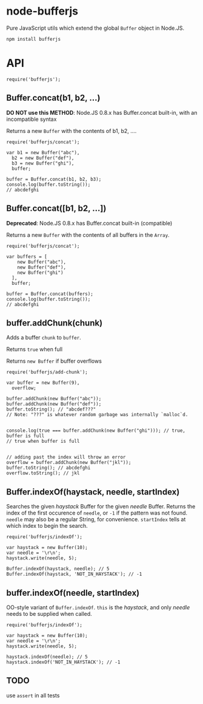 node-bufferjs
====

Pure JavaScript utils which extend the global `Buffer` object in Node.JS.

    npm install bufferjs

API
====

    require('bufferjs');

Buffer.concat(b1, b2, ...)
----

**DO NOT use this METHOD**: Node.JS 0.8.x has Buffer.concat built-in, with an incompatible syntax

Returns a new `Buffer` with the contents of b1, b2, ....

    require('bufferjs/concat');

    var b1 = new Buffer("abc"),
      b2 = new Buffer("def"),
      b3 = new Buffer("ghi"),
      buffer;

    buffer = Buffer.concat(b1, b2, b3);
    console.log(buffer.toString());
    // abcdefghi

Buffer.concat([b1, b2, ...])
----

**Deprecated**: Node.JS 0.8.x has Buffer.concat built-in (compatible)


Returns a new `Buffer` with the contents of all buffers in the `Array`.

    require('bufferjs/concat');

    var buffers = [
        new Buffer("abc"),
        new Buffer("def"),
        new Buffer("ghi")
      ],
      buffer;

    buffer = Buffer.concat(buffers);
    console.log(buffer.toString());
    // abcdefghi


buffer.addChunk(chunk)
----

Adds a buffer `chunk` to `buffer`.

Returns `true` when full

Returns `new Buffer` if buffer overflows

    require('bufferjs/add-chunk');

    var buffer = new Buffer(9),
      overflow;

    buffer.addChunk(new Buffer("abc"));
    buffer.addChunk(new Buffer("def"));
    buffer.toString(); // "abcdef???"
    // Note: "???" is whatever random garbage was internally `malloc`d.    


    console.log(true === buffer.addChunk(new Buffer("ghi"))); // true, buffer is full
    // true when buffer is full


    // adding past the index will throw an error
    overflow = buffer.addChunk(new Buffer("jkl"));
    buffer.toString(); // abcdefghi
    overflow.toString(); // jkl


Buffer.indexOf(haystack, needle, startIndex)
----

Searches the given _haystack_ Buffer for the given _needle_ Buffer. Returns the index
of the first occurence of `needle`, or `-1` if the pattern was not found. `needle` may also
be a regular String, for convenience. `startIndex` tells at which index to begin the search.

    require('bufferjs/indexOf');

    var haystack = new Buffer(10);
    var needle = '\r\n';
    haystack.write(needle, 5);
    
    Buffer.indexOf(haystack, needle); // 5
    Buffer.indexOf(haystack, 'NOT_IN_HAYSTACK'); // -1


buffer.indexOf(needle, startIndex)
----

OO-style variant of `Buffer.indexOf`. `this` is the _haystack_, and only _needle_ needs
to be supplied when called.

    require('bufferjs/indexOf');
  
    var haystack = new Buffer(10);
    var needle = '\r\n';
    haystack.write(needle, 5);

    haystack.indexOf(needle); // 5
    haystack.indexOf('NOT_IN_HAYSTACK'); // -1


TODO
---

use `assert` in all tests
